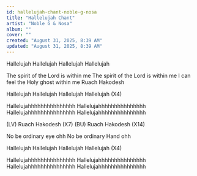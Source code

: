 ```yaml
---
id: hallelujah-chant-noble-g-nosa
title: "Hallelujah Chant"
artist: "Noble G & Nosa"
album: ""
cover: ""
created: "August 31, 2025, 8:39 AM"
updated: "August 31, 2025, 8:39 AM"
---
```


Hallelujah
Hallelujah
Hallelujah
Hallelujah

The spirit of the Lord is within me
The spirit of the Lord is within me
I can feel the Holy ghost within me
Ruach Hakodesh 

Hallelujah
Hallelujah
Hallelujah
Hallelujah (X4)

Hallelujahhhhhhhhhhhhhhh
Hallelujahhhhhhhhhhhhhhh
Hallelujahhhhhhhhhhhhhhh
Hallelujahhhhhhhhhhhhhhh

(LV) Ruach Hakodesh (X7) 
(BU) Ruach Hakodesh (X14)

No be ordinary eye ohh
No be ordinary Hand ohh

Hallelujah
Hallelujah
Hallelujah
Hallelujah (X4)

Hallelujahhhhhhhhhhhhhhh
Hallelujahhhhhhhhhhhhhhh
Hallelujahhhhhhhhhhhhhhh
Hallelujahhhhhhhhhhhhhhh